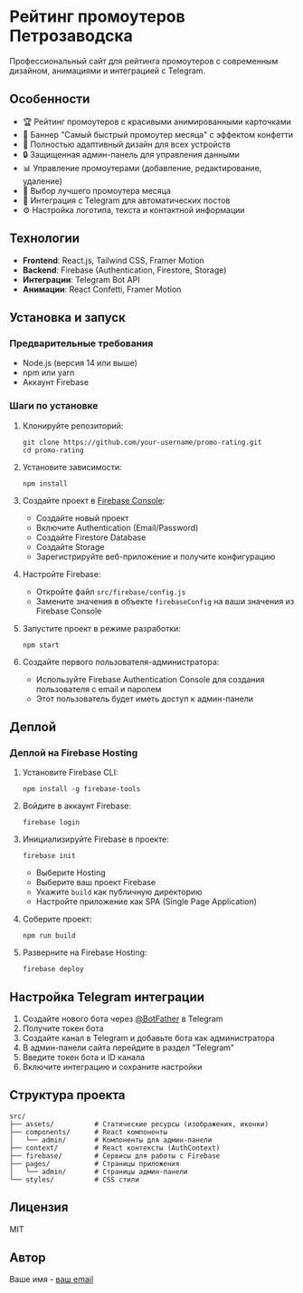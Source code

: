 # Рейтинг промоутеров Петрозаводска

Профессиональный сайт для рейтинга промоутеров с современным дизайном, анимациями и интеграцией с Telegram.

## Особенности

- 🏆 Рейтинг промоутеров с красивыми анимированными карточками
- 🎉 Баннер "Самый быстрый промоутер месяца" с эффектом конфетти
- 📱 Полностью адаптивный дизайн для всех устройств
- 🔒 Защищенная админ-панель для управления данными
- 📊 Управление промоутерами (добавление, редактирование, удаление)
- 🏅 Выбор лучшего промоутера месяца
- 📲 Интеграция с Telegram для автоматических постов
- ⚙️ Настройка логотипа, текста и контактной информации

## Технологии

- **Frontend**: React.js, Tailwind CSS, Framer Motion
- **Backend**: Firebase (Authentication, Firestore, Storage)
- **Интеграции**: Telegram Bot API
- **Анимации**: React Confetti, Framer Motion

## Установка и запуск

### Предварительные требования

- Node.js (версия 14 или выше)
- npm или yarn
- Аккаунт Firebase

### Шаги по установке

1. Клонируйте репозиторий:
   ```
   git clone https://github.com/your-username/promo-rating.git
   cd promo-rating
   ```

2. Установите зависимости:
   ```
   npm install
   ```

3. Создайте проект в [Firebase Console](https://console.firebase.google.com/):
   - Создайте новый проект
   - Включите Authentication (Email/Password)
   - Создайте Firestore Database
   - Создайте Storage
   - Зарегистрируйте веб-приложение и получите конфигурацию

4. Настройте Firebase:
   - Откройте файл `src/firebase/config.js`
   - Замените значения в объекте `firebaseConfig` на ваши значения из Firebase Console

5. Запустите проект в режиме разработки:
   ```
   npm start
   ```

6. Создайте первого пользователя-администратора:
   - Используйте Firebase Authentication Console для создания пользователя с email и паролем
   - Этот пользователь будет иметь доступ к админ-панели

## Деплой

### Деплой на Firebase Hosting

1. Установите Firebase CLI:
   ```
   npm install -g firebase-tools
   ```

2. Войдите в аккаунт Firebase:
   ```
   firebase login
   ```

3. Инициализируйте Firebase в проекте:
   ```
   firebase init
   ```
   - Выберите Hosting
   - Выберите ваш проект Firebase
   - Укажите `build` как публичную директорию
   - Настройте приложение как SPA (Single Page Application)

4. Соберите проект:
   ```
   npm run build
   ```

5. Разверните на Firebase Hosting:
   ```
   firebase deploy
   ```

## Настройка Telegram интеграции

1. Создайте нового бота через [@BotFather](https://t.me/BotFather) в Telegram
2. Получите токен бота
3. Создайте канал в Telegram и добавьте бота как администратора
4. В админ-панели сайта перейдите в раздел "Telegram"
5. Введите токен бота и ID канала
6. Включите интеграцию и сохраните настройки

## Структура проекта

```
src/
├── assets/          # Статические ресурсы (изображения, иконки)
├── components/      # React компоненты
│   └── admin/       # Компоненты для админ-панели
├── context/         # React контексты (AuthContext)
├── firebase/        # Сервисы для работы с Firebase
├── pages/           # Страницы приложения
│   └── admin/       # Страницы админ-панели
└── styles/          # CSS стили
```

## Лицензия

MIT

## Автор

Ваше имя - [ваш email](mailto:your.email@example.com) 
